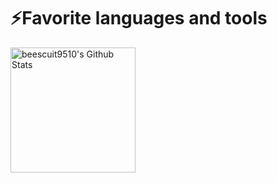 <!---
# About Me
- Effective communicator with a friendly approach to managing professional relationships.
- Organized and detail-oriented, committed to producing excellent code.
- Dedicated to learning new technologies, driven by the satisfaction of solving problems.
- My passion for IT stems from an ongoing interest in learning new technologies and the satisfaction of solving problems.
--->

# ⚡️Favorite languages and tools

<div>
<img height="200rem"alt="beescuit9510's Github Stats" src="https://github-readme-stats.vercel.app/api/top-langs?username=beescuit9510&langs_count=10&show_icons=true&locale=en&layout=donut"/>
</div>
